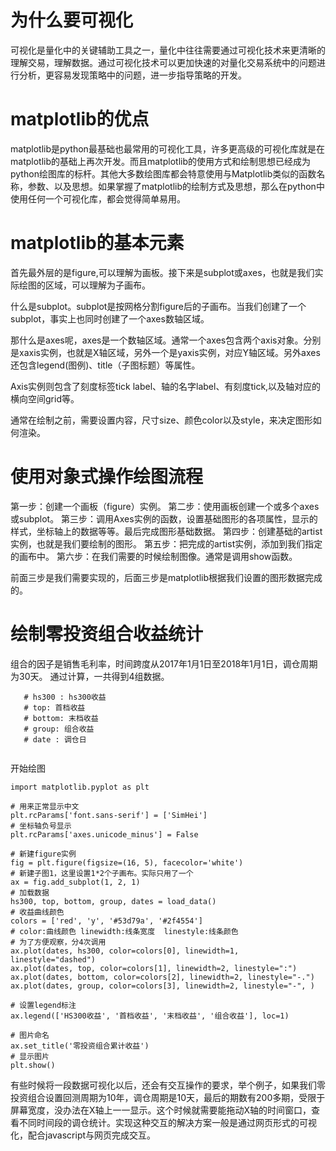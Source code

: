 # 为什么要可视化
可视化是量化中的关键辅助工具之一，量化中往往需要通过可视化技术来更清晰的理解交易，理解数据。通过可视化技术可以更加快速的对量化交易系统中的问题进行分析，更容易发现策略中的问题，进一步指导策略的开发。

# matplotlib的优点
matplotlib是python最基础也最常用的可视化工具，许多更高级的可视化库就是在matplotlib的基础上再次开发。而且matplotlib的使用方式和绘制思想已经成为python绘图库的标杆。其他大多数绘图库都会特意使用与Matplotlib类似的函数名称，参数、以及思想。如果掌握了matplotlib的绘制方式及思想，那么在python中使用任何一个可视化库，都会觉得简单易用。



# matplotlib的基本元素

首先最外层的是figure,可以理解为画板。接下来是subplot或axes，也就是我们实际绘图的区域，可以理解为子画布。

什么是subplot。subplot是按网格分割figure后的子画布。当我们创建了一个subplot，事实上也同时创建了一个axes数轴区域。

那什么是axes呢，axes是一个数轴区域。通常一个axes包含两个axis对象。分别是xaxis实例，也就是X轴区域，另外一个是yaxis实例，对应Y轴区域。另外axes还包含legend(图例)、title（子图标题）等属性。

Axis实例则包含了刻度标签tick label、轴的名字label、有刻度tick,以及轴对应的横向空间grid等。

通常在绘制之前，需要设置内容，尺寸size、颜色color以及style，来决定图形如何渲染。

# 使用对象式操作绘图流程

 第一步：创建一个画板（figure）实例。
 第二步：使用画板创建一个或多个axes或subplot。
 第三步：调用Axes实例的函数，设置基础图形的各项属性，显示的样式，坐标轴上的数据等等。最后完成图形基础数据。
 第四步：创建基础的artist实例，也就是我们要绘制的图形。
 第五步：把完成的artist实例，添加到我们指定的画布中。
 第六步：在我们需要的时候绘制图像。通常是调用show函数。
 
 前面三步是我们需要实现的，后面三步是matplotlib根据我们设置的图形数据完成的。
 
# 绘制零投资组合收益统计
 
 组合的因子是销售毛利率，时间跨度从2017年1月1日至2018年1月1日，调仓周期为30天。
 通过计算，一共得到4组数据。
 ```
    # hs300 : hs300收益
    # top: 首档收益
    # bottom: 末档收益
    # group: 组合收益
    # date : 调仓日
    
 ```
 
 开始绘图
 
 ```
import matplotlib.pyplot as plt

# 用来正常显示中文
plt.rcParams['font.sans-serif'] = ['SimHei']
# 坐标轴负号显示
plt.rcParams['axes.unicode_minus'] = False

 # 新建figure实例
fig = plt.figure(figsize=(16, 5), facecolor='white')
# 新建子图1，这里设置1*2个子画布。实际只用了一个
ax = fig.add_subplot(1, 2, 1)
# 加载数据
hs300, top, bottom, group, dates = load_data()
# 收益曲线颜色 
colors = ['red', 'y', '#53d79a', '#2f4554']
# color:曲线颜色 linewidth:线条宽度  linestyle:线条颜色
# 为了方便观察，分4次调用
ax.plot(dates, hs300, color=colors[0], linewidth=1, linestyle="dashed")
ax.plot(dates, top, color=colors[1], linewidth=2, linestyle=":")
ax.plot(dates, bottom, color=colors[2], linewidth=2, linestyle="-.")
ax.plot(dates, group, color=colors[3], linewidth=2, linestyle="-", )

# 设置legend标注
ax.legend(['HS300收益', '首档收益', '末档收益', '组合收益'], loc=1)

# 图片命名
ax.set_title('零投资组合累计收益')
# 显示图片
plt.show()
 ```
 
 
 有些时候将一段数据可视化以后，还会有交互操作的要求，举个例子，如果我们零投资组合设置回测周期为10年，调仓周期是10天，最后的期数有200多期，受限于屏幕宽度，没办法在X轴上一一显示。这个时候就需要能拖动X轴的时间窗口，查看不同时间段的调仓统计。实现这种交互的解决方案一般是通过网页形式的可视化，配合javascript与网页完成交互。
 
 
 
 
